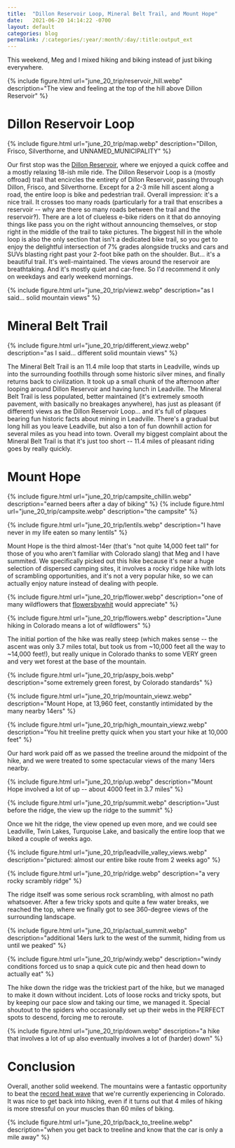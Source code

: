 ```yaml
---
title:  "Dillon Reservoir Loop, Mineral Belt Trail, and Mount Hope"
date:   2021-06-20 14:14:22 -0700
layout: default
categories: blog
permalink: /:categories/:year/:month/:day/:title:output_ext
---
```


This weekend, Meg and I mixed hiking and biking instead of just
biking everywhere.

<!-- readmore -->

{% include figure.html url="june_20_trip/reservoir_hill.webp" description="The view and feeling at the top of the hill above Dillon Reservoir" %}

# Dillon Reservoir Loop

{% include figure.html url="june_20_trip/map.webp" description="Dillon, Frisco, Silverthorne, and UNNAMED_MUNICIPALITY" %}

Our first stop was the [Dillon Reservoir](https://en.wikipedia.org/wiki/Dillon_Reservoir),
where we enjoyed a quick coffee and a mostly relaxing 18-ish mile ride.
The Dillon Reservoir Loop is a (mostly offroad) trail that encircles
the entirety of Dillon Reservoir, passing through Dillon, Frisco,
and Silverthorne. Except for a 2-3 mile hill ascent along a road, the
entire loop is bike and pedestrian trail. Overall impression: it's
a nice trail. It crosses too many roads (particularly for a trail
that enscribes a reservoir -- why are there so many roads between the
trail and the reservoir‽). There are a lot of clueless e-bike riders
on it that do annoying things like pass you on the right without
announcing themselves, or stop right in the middle of the trail to
take pictures. The biggest hill in the whole loop is also the only
section that isn't a dedicated bike trail, so you get to enjoy the
delightful intersection of 7% grades alongside trucks and cars and
SUVs blasting right past your 2-foot bike path on the shoulder. But...
it's a beautiful trail. It's well-maintained. The views around the
reservoir are breathtaking. And it's mostly quiet and car-free. So
I'd recommend it only on weekdays and early weekend mornings.

{% include figure.html url="june_20_trip/viewz.webp" description="as I said... solid mountain views" %}

# Mineral Belt Trail

{% include figure.html url="june_20_trip/different_viewz.webp" description="as I said... different solid mountain views" %}

The Mineral Belt Trail is an 11.4 mile loop that starts in Leadville,
winds up into the surrounding foothills through some historic silver
mines, and finally returns back to civilization. It took up a small
chunk of the afternoon after looping around Dillon Reservoir and
having lunch in Leadville. The Mineral Belt Trail is less populated,
better maintained (it's extremely smooth pavement, with basically
no breakages anywhere), has just as pleasant (if different) views
as the Dillon Reservoir Loop... and it's full of plaques bearing fun
historic facts about mining in Leadville. There's a gradual but long
hill as you leave Leadville, but also a ton of fun downhill action
for several miles as you head into town. Overall my biggest complaint
about the Mineral Belt Trail is that it's just too short -- 11.4 miles
of pleasant riding goes by really quickly.

# Mount Hope

{% include figure.html url="june_20_trip/campsite_chillin.webp" description="earned beers after a day of biking" %}
{% include figure.html url="june_20_trip/campsite.webp" description="the campsite" %}

{% include figure.html url="june_20_trip/lentils.webp" description="I have never in my life eaten so many lentils" %}

Mount Hope is the third almost-14er (that's "not quite 14,000 feet
tall" for those of you who aren't familiar with Colorado slang) that
Meg and I have summited. We specifically picked out this hike because
it's near a huge selection of dispersed camping sites, it involves a
rocky ridge hike with lots of scrambling opportunities, and it's not
a very popular hike, so we can actually enjoy nature instead of dealing
with people.

{% include figure.html url="june_20_trip/flower.webp" description="one of many wildflowers that [flowersbywhit](https://www.facebook.com/flowersbywhit/) would appreciate" %}

{% include figure.html url="june_20_trip/flowers.webp" description="June hiking in Colorado means a lot of wildflowers" %}

The initial portion of the hike was
really steep (which makes sense -- the ascent was only 3.7 miles total,
but took us from ~10,000 feet all the way to ~14,000 feet!), but really
unique in Colorado thanks to some VERY green and very wet forest at
the base of the mountain.

{% include figure.html url="june_20_trip/aspy_bois.webp" description="some extremely green forest, by Colorado standards" %}

{% include figure.html url="june_20_trip/mountain_viewz.webp" description="Mount Hope, at 13,960 feet, constantly intimidated by the many nearby 14ers" %}

{% include figure.html url="june_20_trip/high_mountain_viewz.webp" description="You hit treeline pretty quick when you start your hike at 10,000 feet" %}

Our hard work paid off as we passed the treeline
around the midpoint of the hike, and we were treated to some spectacular
views of the many 14ers nearby.

{% include figure.html url="june_20_trip/up.webp" description="Mount Hope involved a lot of up -- about 4000 feet in 3.7 miles" %}

{% include figure.html url="june_20_trip/summit.webp" description="Just before the ridge, the view up the ridge to the summit" %}

Once we hit the ridge, the view opened up even more, and we could see
Leadville, Twin Lakes, Turquoise Lake, and basically the entire loop that we
biked a couple of weeks ago.

{% include figure.html url="june_20_trip/leadville_valley_views.webp" description="pictured: almost our entire bike route from 2 weeks ago" %}

{% include figure.html url="june_20_trip/ridge.webp" description="a very rocky scrambly ridge" %}

The ridge itself was some serious rock scrambling, with almost no path
whatsoever. After a few tricky spots and quite a few water breaks, we reached
the top, where we finally got to see 360-degree views of the surrounding
landscape.

{% include figure.html url="june_20_trip/actual_summit.webp" description="additional 14ers lurk to the west of the summit, hiding from us until we peaked" %}

{% include figure.html url="june_20_trip/windy.webp" description="windy conditions forced us to snap a quick cute pic and then head down to actually eat" %}

The hike down the ridge was the trickiest part of the hike, but we managed
to make it down without incident. Lots of loose rocks and tricky spots, but
by keeping our pace slow and taking our time, we managed it. Special shoutout
to the spiders who occasionally set up their webs in the PERFECT spots to
descend, forcing me to reroute.

{% include figure.html url="june_20_trip/down.webp" description="a hike that involves a lot of up also eventually involves a lot of (harder) down" %}

# Conclusion

Overall, another solid weekend. The mountains were a fantastic opportunity
to beat the [record heat wave](https://www.theguardian.com/us-news/2021/jun/17/heat-wave-western-us-drought-fire)
that we're currently experiencing in Colorado. It was nice to get back into
hiking, even if it turns out that 4 miles of hiking is more stressful on your
muscles than 60 miles of biking.

{% include figure.html url="june_20_trip/back_to_treeline.webp" description="when you get back to treeline and know that the car is only a mile away" %}
